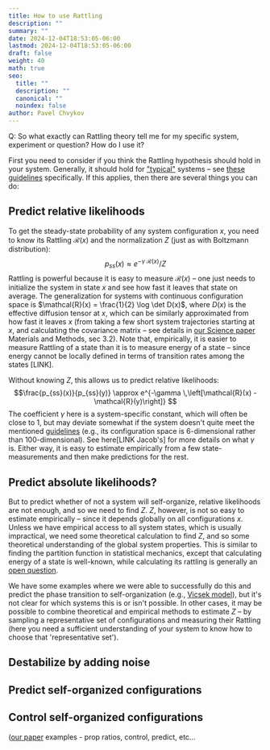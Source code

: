 ```yaml
---
title: How to use Rattling
description: ""
summary: ""
date: 2024-12-04T18:53:05-06:00
lastmod: 2024-12-04T18:53:05-06:00
draft: false
weight: 40
math: true
seo:
  title: ""
  description: ""
  canonical: ""
  noindex: false
author: Pavel Chvykov
---
```

Q: So what exactly can Rattling theory tell me for my specific system, experiment or question? How do I use it?

First you need to consider if you think the Rattling hypothesis should hold in your system. Generally, it should hold for ["typical"](/docs/background/typicality/) systems – see [these guidelines](/docs/background/typicality/#general-guidelines)  specifically. If this applies, then there are several things you can do:

## Predict relative likelihoods 

To get the steady-state probability of any system configuration $x$, you need to know its Rattling $\mathcal{R}(x)$ and the normalization $Z$ (just as with Boltzmann distribution):
$$p_{ss}(x) \approx e^{-\gamma\; \mathcal{R}(x)}/Z$$
Rattling is powerful because it is easy to measure $\mathcal{R}(x)$ – one just needs to initialize the system in state $x$ and see how fast it leaves that state on average. The generalization for systems with continuous configuration space is $\mathcal{R}(x) = \frac{1}{2} \log \det D(x)$, where $D(x)$ is the effective diffusion tensor at $x$, which can be similarly approximated from how fast it leaves $x$ (from taking a few short system trajectories starting at $x$, and calculating the covariance matrix – see details in [our Science paper](https://www.science.org/doi/10.1126/science.abc6182) Materials and Methods, sec 3.2). 
Note that, empirically, it is easier to measure Rattling of a state than it is to measure energy of a state – since energy cannot be locally defined in terms of transition rates among the states [LINK].

Without knowing $Z$, this allows us to predict relative likelihoods:
$$\frac{p_{ss}(x)}{p_{ss}(y)} \approx e^{-\gamma \,\left[\mathcal{R}(x) - \mathcal{R}(y)\right]} $$
The coefficient $\gamma$ here is a system-specific constant, which will often be close to 1, but may deviate somewhat if the system doesn't quite meet the mentioned [guidelines](/docs/background/typicality/#general-guidelines) (e.g., its configuration space is 6-dimensional rather than 100-dimensional). See here[LINK Jacob's] for more details on what $\gamma$ is. Either way, it is easy to estimate empirically from a few state-measurements and then make predictions for the rest. 

## Predict absolute likelihoods?

But to predict whether of not a system will self-organize, relative likelihoods are not enough, and so we need to find $Z$. $Z$, however, is not so easy to estimate empirically – since it depends globally on all configurations $x$. Unless we have empirical access to all system states, which is usually impractical, we need some theoretical calculation to find $Z$, and so some theoretical understanding of the global system properties. This is similar to finding the partition function in statistical mechanics, except that calculating energy of a state is well-known, while calculating its rattling is generally an [open question](/docs/research-directions/predicting-rattling/). 

We have some examples where we were able to successfully do this and predict the phase transition to self-organization (e.g., [Vicsek model](/docs/examples/vicsek-model/)), but it's not clear for which systems this is or isn't possible. 
In other cases, it may be possible to combine theoretical and empirical methods to estimate $Z$ – by sampling a representative set of configurations and measuring their Rattling (here you need a sufficient understanding of your system to know how to choose that 'representative set').

## Destabilize by adding noise

## Predict self-organized configurations

## Control self-organized configurations 


([our paper](https://www.science.org/doi/10.1126/science.abc6182) examples - prop ratios, control, predict, etc...